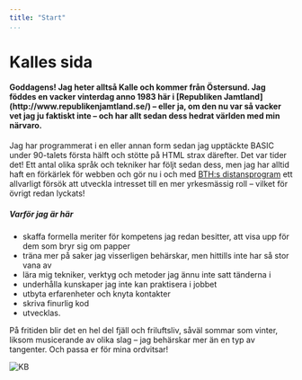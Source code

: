 ```yaml
---
title: "Start"
...
```


Kalles sida
===========

<h4 markdown="1">
Goddagens! Jag heter alltså Kalle och kommer från Östersund. Jag föddes en vacker vinterdag anno 1983 här i 
[Republiken Jamtland](http://www.republikenjamtland.se/) – eller ja, om den nu var så vacker vet jag ju faktiskt inte – 
och har allt sedan dess hedrat världen med min närvaro.
</h4>

Jag har programmerat i en eller annan form sedan jag upptäckte BASIC under 90-talets första hälft och stötte på HTML strax därefter. Det var tider det! 
Ett antal olika språk och tekniker har följt sedan dess, men jag har alltid haft en förkärlek för webben och gör nu i och med 
[BTH:s distansprogram](https://www.bth.se/distansutbildningar/webbprogrammering) ett allvarligt försök att utveckla intresset till en mer yrkesmässig roll –
vilket för övrigt redan lyckats!

##### Varför jag är här

* skaffa formella meriter för kompetens jag redan besitter, att visa upp för dem som bryr sig om papper
* träna mer på saker jag visserligen behärskar, men hittills inte har så stor vana av
* lära mig tekniker, verktyg och metoder jag ännu inte satt tänderna i
* underhålla kunskaper jag inte kan praktisera i jobbet
* utbyta erfarenheter och knyta kontakter
* skriva finurlig kod
* utvecklas.

På fritiden blir det en hel del fjäll och friluftsliv, såväl sommar som vinter, liksom musicerande av olika slag – 
jag behärskar mer än en typ av tangenter. Och passa er för mina ordvitsar!

<div class="spacer"></div>

<div class="center"><img src="img/me.jpg" alt="KB"></div>
